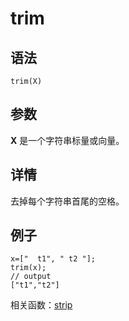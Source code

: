 # trim

## 语法

`trim(X)`

## 参数

**X** 是一个字符串标量或向量。

## 详情

去掉每个字符串首尾的空格。

## 例子

```
x=["  t1", " t2 "];
trim(x);
// output
["t1","t2"]
```

相关函数：[strip](../s/strip.md)


